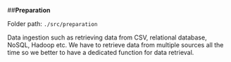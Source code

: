 ##**Preparation**

Folder path: `./src/preparation`

Data ingestion such as retrieving data from CSV, relational database, NoSQL, Hadoop etc. We have to retrieve data from multiple sources all the time so we better to have a dedicated function for data retrieval.